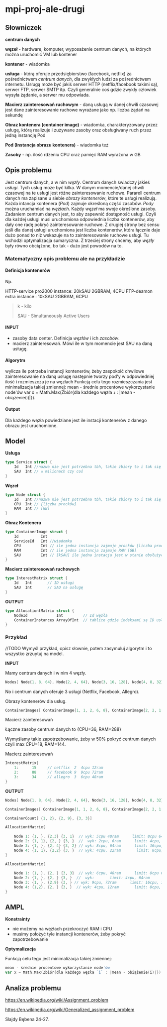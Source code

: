 # mpi-proj-ale-drugi

## Słowniczek

**centrum danych**

**węzeł** - hardware, komputer, wyposażenie centrum danych, na których można uruchomić VM lub kontener

**kontener** - wiadomka

**usługa** - którą oferuje przedsiębiorstwo (facebook, netflix) za pośrednictwem *centrum danych*, dla zwykłych ludzi za pośrednictwem internetu. Usługą może być jakiś serwer HTTP (netflix/facebook takimi są), serwer FTP, serwer SMTP itp. Czyli generalnie coś gdzie zwykły człowiek wysyła żądanie, a serwer mu odpowiada. 

**Macierz zainteresowań ruchowym** - daną usługą w danej chwili czasowej jest dane zainteresowanie ruchowe wyrażane jako np. liczba żądań na sekundę

**Obraz kontenera (container image)** - wiadomka, charakteryzowany przez usługę, którą realizuje i zużywane zasoby oraz obsługiwany ruch przez jedną instancję Pod

**Pod (Instancja obrazu kontenera)** - wiadomka też

**Zasoby** - np. ilość rdzeniu CPU oraz pamięć RAM wyrażona w GB

## Opis problemu 

Jest centrum danych, a w nim *węzły*. Centrum danych świadczy jakieś *usługi*. Tych usług może być kilka. W danym momencie/danej chwili czasowej na te usługi jest różne zainteresowanie ruchowe. Pararell centrum danych ma zapisane u siebie *obrazy kontenerów*, które te usługi realizują. Każda intancja kontenera (*Pod*) zajmuje określoną część zasobów. *Pody* można uruchamiać na *węzłach*. Każdy *węzeł* ma swoje określone zasoby. Zadaniem centrum danych jest, to aby zapewnić dostępność usługi. Czyli dla każdej usługi musi uruchomiona odpowiednia liczba kontenerów, aby dały one radę pokryć zainteresowanie ruchowe. Z drugiej strony bez sensu jeśli dla danej usługi uruchomiona jest liczba kontenerów, która łącznie daje dużo ponad to niż wskazuje na to zainteresowanie ruchowe usługi. Tu wchodzi optymalizacja sumaryczna. Z trzeciej strony chcemy, aby *węzły* były równo obciążone, bo tak  - dużo jest powodów na to.

### Matematyczny opis problemu ale na przykładzie

#### Definicja kontenerów

Np.

HTTP-service pro2000 instance: 20kSAU 2GBRAM, 4CPU 
FTP-deamon extra instance  : 10kSAU 2GBRAM, 6CPU

> k - kilo
>
> SAU - Simultaneously Active Users

#### INPUT 

- zasoby data center. Definicja *węzłów* i ich *zasobów*.
- macierz zainteresowań. Mówi ile w tym momencie jest SAU na daną usługę.

#### Algorytm

wylicza ile potrzeba instancji kontenerów, żeby zaspokoić chwilowe zainteresowanie na daną usługę następnie tworzy pod'y w odpowiedniej ilość i rozmieszcza je na węzłach
Funkcją celu tego rozmieszczania jest minimalizacja takiej zmiennej:
mean - średnie procentowe wykorzystanie node'ów
var x = Math.Max(Zbiór{dla każdego węzła `i` : |mean - obiążenie(i)|}).

#### Output

Dla każdego węzła powiedziane jest ile instacji kontenerów z danego obrazu jest uruchomione.

## Model

**Usługa**

```Go
type Service struct {
	Id   Int //nazwa nie jest potrzebna tbh, takie zbiory to i tak się same idkują
    SAU  Int // w milionach czy coś
}
```

**Węzeł**

```go
type Node struct {
	Id   Int //nazwa nie jest potrzebna tbh, takie zbiory to i tak się same idkują
    CPU  Int // [liczba procków]
    RAM  Int // [GB]
}
```

**Obraz Kontenera**

```go
type ContainerImage struct {
    Id          Int 
	ServiceId   Int //wiadomka
    CPU         Int // ile jedna instancja zajmuje procków [liczba procków]
    RAM         Int // ile jedna instancja zajmuje RAM [GB]
    SAU         Int // [kSAU] ile jedna instacja jest w stanie obsłużyć SAU
}
```

**Macierz zainteresowań ruchowych**

```go
type InterestMatrix struct {
	Id   Int       // ID usługi
    SAU  Int       // SAU na usługę
}
```

**OUTPUT**

```go
type AllocationtMatrix struct {
	NodeId             Int         // Id węzła
    ContainerInstances ArrayOfInt  // tablice gdzie indeksami są ID usług a wartościami liczba Pod'ów
}
```

### Przykład

//TODO Wymyśl przykład, opisz słownie, potem zasymuluj algorytm i to wszystko zrzuytuj na model.

**INPUT**

Mamy centrum danych i w nim 4 węzły.

```go
Nodes[ Node{1, 8, 64}, Node{2, 4, 64}, Node{3, 16, 128}, Node{4, 8, 32} ]
```

No i centrum danych oferuje 3 usługi (Netflix, Facebook, Allegro).

Obrazy kontenerów dla usług.

```go
ContainerImages[ ContainerImage{1, 1, 2, 6, 8}, ContainerImage{2, 2, 1, 8, 10},  ContainerImages{3, 3, 2, 16, 15}]
```

Macierz zainteresowań

Łączne zasoby centrum danych to {CPU=36, RAM=288}

Wymyślamy takie zapotrzebowanie, żeby w 50% pokryć centrum danych czyli max CPU=18, RAM=144.

Macierz zainteresowań

```go
InterestMatrix{
    1:      15     // netflix  2  4cpu 12ram
    2:      88     // facebook 9  9cpu 72ram
    3:      34     // allegro  3  6cpu 48ram 
}
```

**OUTPUT**

```go
Nodes[ Node{1, 8, 64}, Node{2, 4, 64}, Node{3, 16, 128}, Node{4, 8, 32} ]
```

```go
ContainerImages[ ContainerImage{1, 1, 2, 6, 8}, ContainerImage{2, 2, 1, 8, 10},  ContainerImages{3, 3, 2, 16, 15}]
```

```go
ContainerCount[ {1, 2}, {2, 9}, {3, 3}]
```

```go
AllocationtMatrix{
    																					                 // mean 57 
    Node 1: {1, }, {2,3} {3, 1}  // wyk: 5cpu 48ram      limit: 8cpu 64ram       62.5%cpu, 75%ram overall 69% ---> 12
    Node 2: {1, 1}, {2, } {3, }  //  wyk: 2cpu, 6ram      limit: 4cpu, 64ram     50%                          ---> 7
    Node 3: {1, }, {2, 4} {3, 2} // wyk: 8cpu, 64ram      limit: 16cpu, 128ram   50%                          ---> 7
    Node 4: {1, 1}, {2,2} {3, }  // wyk: 4cpu, 22ram       limit: 8cpu, 32ram    50%cpu, 69%ram overall 60%   ---> 3 
}
```

```go
AllocationtMatrix{
    																					                 
    Node 1: {1, }, {2, } {3, 3}  // wyk: 6cpu, 48ram      limit: 8cpu 64ram       
    Node 2: {1, }, {2, } {3, }  //  wyk:       limit: 4cpu, 64ram     
    Node 3: {1, }, {2,9} {3, } // wyk: 9cpu, 72ram      limit: 16cpu, 128ram   
    Node 4: {1,2}, {2, } {3, }  // wyk: 4cpu, 12ram       limit: 8cpu, 32ram     
}
```



## AMPL

**Konstrainty**

- nie możemy na węzłach przekroczyć RAM i CPU
- musimy położyć tyle instancji kontenerów, żeby pokryć zapotrzebowanie

**Optymalizacja**

Funkcją celu tego jest minimalizacja takiej zmiennej:
```go
mean - średnie procentowe wykorzystanie node'ów
var x = Math.Max(Zbiór{dla każdego węzła `i` : |mean - obiążenie(i)|}).
```

## Analiza problemu

https://en.wikipedia.org/wiki/Assignment_problem

https://en.wikipedia.org/wiki/Generalized_assignment_problem

Slajdy Bębena 24-27.
